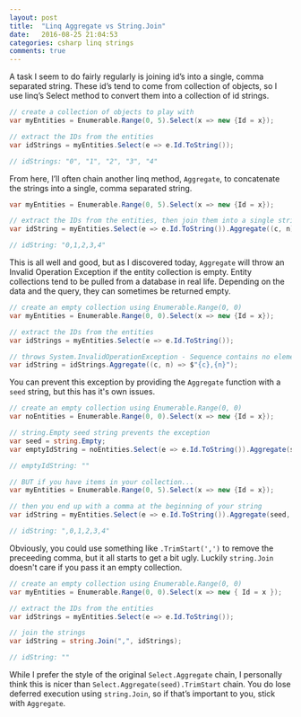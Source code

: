 ```yaml
---
layout: post
title:  "Linq Aggregate vs String.Join"
date:   2016-08-25 21:04:53
categories: csharp linq strings
comments: true
---
```

A task I seem to do fairly regularly is joining id’s into a single, comma separated string. These id’s tend to come from collection of objects, so I use linq’s Select method to convert them into a collection of id strings.

```csharp
// create a collection of objects to play with
var myEntities = Enumerable.Range(0, 5).Select(x => new {Id = x});

// extract the IDs from the entities
var idStrings = myEntities.Select(e => e.Id.ToString());

// idStrings: "0", "1", "2", "3", "4"
```

From here, I’ll often chain another linq method, `Aggregate`, to concatenate the strings into a single, comma separated string.

```csharp
var myEntities = Enumerable.Range(0, 5).Select(x => new {Id = x});

// extract the IDs from the entities, then join them into a single string
var idString = myEntities.Select(e => e.Id.ToString()).Aggregate((c, n) => $"{c},{n}");

// idString: "0,1,2,3,4"
```

This is all well and good, but as I discovered today, `Aggregate` will throw an Invalid Operation Exception if the entity collection is empty.
Entity collections tend to be pulled from a database in real life. Depending on the data and the query, they can sometimes be returned empty.

```csharp
// create an empty collection using Enumerable.Range(0, 0) 
var myEntities = Enumerable.Range(0, 0).Select(x => new {Id = x});

// extract the IDs from the entities
var idStrings = myEntities.Select(e => e.Id.ToString());

// throws System.InvalidOperationException - Sequence contains no elements
var idString = idStrings.Aggregate((c, n) => $"{c},{n}");
```

You can prevent this exception by providing the `Aggregate` function with a `seed` string, but this has it's own issues.

```csharp
// create an empty collection using Enumerable.Range(0, 0) 
var noEntities = Enumerable.Range(0, 0).Select(x => new {Id = x});

// string.Empty seed string prevents the exception
var seed = string.Empty;
var emptyIdString = noEntities.Select(e => e.Id.ToString()).Aggregate(seed, (c, n) => $"{c},{n}");

// emptyIdString: ""

// BUT if you have items in your collection...
var myEntities = Enumerable.Range(0, 5).Select(x => new {Id = x});

// then you end up with a comma at the beginning of your string
var idString = myEntities.Select(e => e.Id.ToString()).Aggregate(seed, (c, n) => $"{c},{n}");

// idString: ",0,1,2,3,4"
```

Obviously, you could use something like `.TrimStart(',')` to remove the preceeding comma, but it all starts to get a bit ugly.
Luckily `string.Join` doesn't care if you pass it an empty collection.

```csharp
// create an empty collection using Enumerable.Range(0, 0) 
var myEntities = Enumerable.Range(0, 0).Select(x => new { Id = x });

// extract the IDs from the entities
var idStrings = myEntities.Select(e => e.Id.ToString());

// join the strings
var idString = string.Join(",", idStrings);

// idString: ""
```

While I prefer the style of the original `Select.Aggregate` chain, I personally think this is nicer than `Select.Aggregate(seed).TrimStart` chain.
You do lose deferred execution using `string.Join`, so if that’s important to you, stick with `Aggregate`. 
